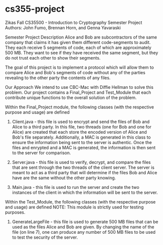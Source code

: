 # cs355-project
Zikas Fall CS35500 - Introduction to Cryptography 
Semester Project 
Authors: John Fumo, Brennan Horn, and Genna Yavaraski

Semester Project Description
Alice and Bob are subcontractors of the same company that claims it has given them different code-segments to audit. 
They each receive 5 segments of code, each of which are approximately 500 MB. They want to see if they have received the
same segment, but they do not trust each other to show their segments. 

The goal of this project is to implement a protocol which will allow them to compare Alice and Bob's segments of code 
without any of the parties revealing to the other party the contents of any files. 

Our Approach
We intend to use CBC-Mac with Diffie Hellman to solve this problem. Our project contains a Final_Project and Test_Module
that each contribute unique functions to the overall solution of the problem.

Within the Final_Project module, the following classes (with the respective purpose and usage) are defined

1. Client.java - this file is used to encrypt and send the files of Bob and Alice to a third party. In this file, two 
threads (one for Bob and one for Alice) are created that each store the encoded version of Alice and Bob's file separately.
Additionally, a MAC is generated in this class to ensure the information being sent to the server is authentic. Once the 
files and enrypted and a MAC is generated, the information is then sent to the server for comparison.

2. Server.java - this file is used to verify, decrypt, and compare the files that are sent through the two threads of the
client server. The server is meant to act as a third party that will determine if the files Bob and Alice have are the 
same without the other party knowing. 

3. Main.java - this file is used to run the server and create the two instances of the client in which the information
will be sent to the server. 

Within the Test_Module, the following classes (with the respective purpose and usage) are defined
NOTE: This module is strictly used for testing purposes.

1. GenerateLargeFile - this file is used to generate 500 MB files that can be used as the files Alice and Bob are given.
By changing the name of the file (on line 7), one can produce any number of 500 MB files to be used to test the security
of the server. 